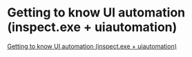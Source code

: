 # Getting to know UI automation (inspect.exe + uiautomation)
[Getting to know UI automation (inspect.exe + uiautomation)](https://aiwithcloud.com/2022/09/15/getting_to_know_ui_automation_inspect-exe__uiautomation/)